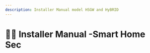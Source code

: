 ```yaml
---
description: Installer Manual model HSGW and HyBRID
---
```


# 🧑‍🔧 Installer Manual -Smart Home Sec

